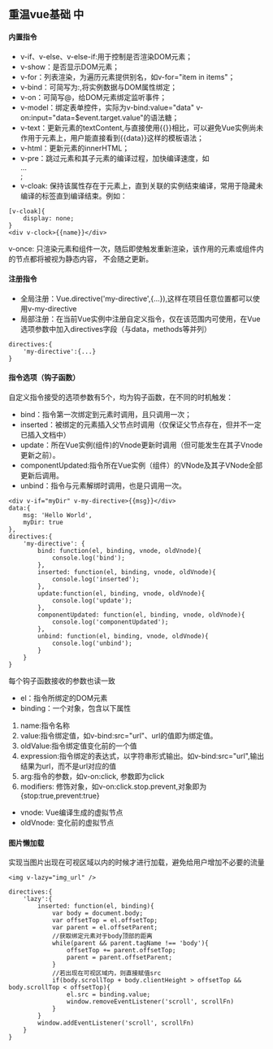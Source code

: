 ## 重温vue基础 中
#### 内置指令
- v-if、v-else、v-else-if:用于控制是否渲染DOM元素；
- v-show：是否显示DOM元素；
- v-for：列表渲染，为遍历元素提供别名，如v-for="item in items"；
- v-bind：可简写为:,将实例数据与DOM属性绑定；
- v-on：可简写@，给DOM元素绑定监听事件；
- v-model：绑定表单控件，实际为v-bind:value="data" v-on:input="data=$event.target.value"的语法糖；
- v-text：更新元素的textContent,与直接使用{{}}相比，可以避免Vue实例尚未作用于元素上，用户能直接看到{{data}}这样的模板语法；
- v-html：更新元素的innerHTML；
- v-pre：跳过元素和其子元素的编译过程，加快编译速度，如<div v-pre>...</div>;
- v-cloak: 保持该属性存在于元素上，直到关联的实例结束编译，常用于隐藏未编译的标签直到编译结束。例如：
```
[v-cloak]{
	display: none;
}
<div v-clock>{{name}}</div>
``` 
v-once: 只渲染元素和组件一次，随后即使触发重新渲染，该作用的元素或组件内的节点都将被视为静态内容，
不会随之更新。

#### 注册指令
- 全局注册：Vue.directive('my-directive',{...}),这样在项目任意位置都可以使用v-my-directive
- 局部注册：在当前Vue实例中注册自定义指令，仅在该范围内可使用，在Vue选项参数中加入directives字段（与data，methods等并列）
```
directives:{
	'my-directive':{...}
}
```
#### 指令选项（钩子函数）
自定义指令接受的选项参数有5个，均为钩子函数，在不同的时机触发：
- bind：指令第一次绑定到元素时调用，且只调用一次；
- inserted：被绑定的元素插入父节点时调用（仅保证父节点存在，但并不一定已插入文档中）
- update：所在Vue实例(组件)的Vnode更新时调用（但可能发生在其子Vnode更新之前）。
- componentUpdated:指令所在Vue实例（组件）的VNode及其子VNode全部更新后调用。
- unbind：指令与元素解绑时调用，也是只调用一次。
```
<div v-if="myDir" v-my-directive>{{msg}}</div>
data:{
	msg: 'Hello World',
	myDir: true
},
directives:{
	'my-directive': {
		bind: function(el, binding, vnode, oldVnode){
			console.log('bind');
		},
		inserted: function(el, binding, vnode, oldVnode){
			console.log('inserted');
		},
		update:function(el, binding, vnode, oldVnode){
			console.log('update');
		},
		componentUpdated: function(el, binding, vnode, oldVnode){
			console.log('componentUpdated');
		},
		unbind: function(el, binding, vnode, oldVnode){
			console.log('unbind');
		}
	}
}
```
每个钩子函数接收的参数也读一致
- el：指令所绑定的DOM元素
- binding：一个对象，包含以下属性
1. name:指令名称
2. value:指令绑定值，如v-bind:src="url"、url的值即为绑定值。
3. oldValue:指令绑定值变化前的一个值
4. expression:指令绑定的表达式，以字符串形式输出。如v-bind:src="url",输出结果为url，而不是url对应的值
5. arg:指令的参数，如v-on:click, 参数即为click
6. modifiers: 修饰对象，如v-on:click.stop.prevent,对象即为{stop:true,prevent:true}
- vnode: Vue编译生成的虚拟节点
- oldVnode: 变化前的虚拟节点
#### 图片懒加载
实现当图片出现在可视区域以内的时候才进行加载，避免给用户增加不必要的流量
```
<img v-lazy="img_url" />

directives:{
	'lazy':{
		inserted: function(el, binding){
			var body = document.body;
			var offsetTop = el.offsetTop;
			var parent = el.offsetParent;
			//获取绑定元素对于body顶部的距离
			while(parent && parent.tagName !== 'body'){
				offsetTop += parent.offsetTop;
				parent = parent.offsetParent;
			}
			//若出现在可视区域内，则直接赋值src
			if(body.scrollTop + body.clientHeight > offsetTop && body.scrollTop < offsetTop){
				el.src = binding.value;
				window.removeEventListener('scroll', scrollFn)
			}
		}
		window.addEventListener('scroll', scrollFn)
	}
}
```